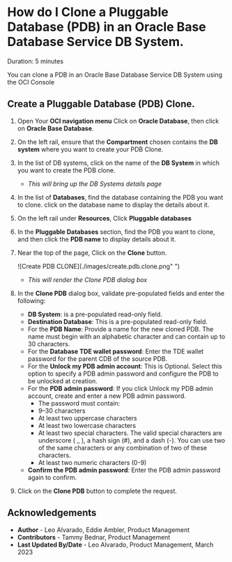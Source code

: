 # How do I Clone a Pluggable Database (PDB) in an Oracle Base Database Service DB System.
Duration: 5 minutes

You can clone a PDB in an Oracle Base Database Service DB System using the OCI Console
 
## Create a Pluggable Database (PDB) Clone.

1. Open Your **OCI navigation menu** Click on **Oracle Database**, then click on **Oracle Base Database**.

2. On the left rail, ensure that the **Compartment** chosen contains the **DB system** where you want to create your PDB Clone.

3. In the list of DB systems, click on the name of the **DB System** in which you want to create the PDB clone.

    * *This will bring up the DB Systems details page*

4. In the list of **Databases**, find the database containing the PDB you want to clone. click on the database name to display the details about it.

5. On the left rail under **Resources**, Click **Pluggable databases**

6. In the **Pluggable Databases** section, find the PDB you want to clone, and then click the **PDB name** to display details about it.

7. Near the top of the page, Click on the **Clone** button.

    ![Create PDB CLONE](./images/create.pdb.clone.png" ")

    * *This will render the Clone PDB dialog box*

8. In the **Clone PDB** dialog box, validate pre-populated fields and enter the following:

    * **DB System**: is a pre-populated read-only field.
    * **Destination Database**: This is a pre-populated read-only field.
    * For the **PDB Name**: Provide a name for the new cloned PDB. The name must begin with an alphabetic character and can contain up to 30 characters.
    * For the **Database TDE wallet password**: Enter the TDE wallet password for the parent CDB of the source PDB.
    * For the **Unlock my PDB admin account**: This is Optional. Select this option to specify a PDB admin password and configure the PDB to be unlocked at creation.
    * For the **PDB admin password**: If you click Unlock my PDB admin account, create and enter a new PDB admin password.     
        * The password must contain:
        * 9–30 characters
        * At least two uppercase characters
        * At least two lowercase characters
        * At least two special characters. The valid special characters are underscore ( _ ), a hash sign (#), and a dash (-). You can use two of the same characters or any combination of two of these characters.
        * At least two numeric characters (0-9)
    * **Confirm the PDB admin password**: Enter the PDB admin password again to confirm.

9. Click on the **Clone PDB** button to complete the request.

## Acknowledgements
* **Author** - Leo Alvarado, Eddie Ambler, Product Management
* **Contributors** -  Tammy Bednar, Product Management
* **Last Updated By/Date** - Leo Alvarado, Product Management, March 2023
